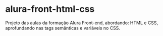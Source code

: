 # alura-front-html-css
Projeto das aulas da formação Alura Front-end, abordando:
HTML e CSS, aprofundando nas tags semânticas e variáveis no CSS.

